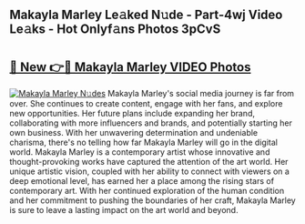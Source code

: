 ## Makayla Marley Le𝚊ked N𝚞de - Part-4wj Video Le𝚊ks - Hot Onlyf𝚊ns Photos 3pCvS

# <h2><a href="http://ac21639.deff.icu/?id=Makayla+Marley">🔗 New 👉🔴 Makayla Marley VIDEO Photos</a></h2>

[![Makayla Marley N𝚞des](https://i.imgur.com/rIISA9y.gif)](http://ac21639.deff.icu/?id=Makayla+Marley)
Makayla Marley's social media journey is far from over. She continues to create content, engage with her fans, and explore new opportunities. Her future plans include expanding her brand, collaborating with more influencers and brands, and potentially starting her own business. With her unwavering determination and undeniable charisma, there's no telling how far Makayla Marley will go in the digital world. Makayla Marley is a contemporary artist whose innovative and thought-provoking works have captured the attention of the art world. Her unique artistic vision, coupled with her ability to connect with viewers on a deep emotional level, has earned her a place among the rising stars of contemporary art. With her continued exploration of the human condition and her commitment to pushing the boundaries of her craft, Makayla Marley is sure to leave a lasting impact on the art world and beyond.
